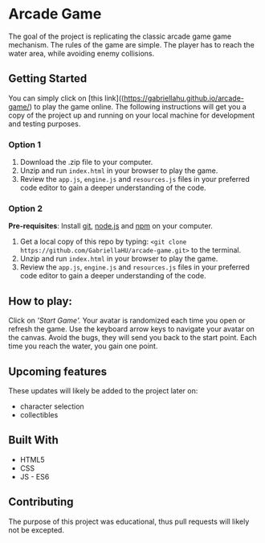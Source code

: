 # Arcade Game

The goal of the project is replicating the classic arcade game game mechanism.
The rules of the game are simple. The player has to reach the water area, while avoiding enemy collisions.

## Getting Started

You can simply click on [this link]((https://gabriellahu.github.io/arcade-game/) to play the game online.
The following instructions will get you a copy of the project up and running on your local machine for development and testing purposes.

### Option 1
1. Download the .zip file to your computer.
2. Unzip and run `index.html` in your browser to play the game.
3. Review the `app.js`, `engine.js` and `resources.js` files in your preferred code editor to gain a deeper understanding of the code.

### Option 2
**Pre-requisites**: Install [git](https://gitforwindows.org/), [node.js](https://nodejs.org/en/) and [npm](https://www.npmjs.com/) on your computer.
1. Get a local copy of this repo by typing: `<git clone https://github.com/GabriellaHU/arcade-game.git>` to the terminal.
2. Unzip and run `index.html` in your browser to play the game.
3. Review the `app.js`, `engine.js` and `resources.js` files in your preferred code editor to gain a deeper understanding of the code.

## How to play:

Click on *'Start Game'.*
Your avatar is randomized each time you open or refresh the game.
Use the keyboard arrow keys to navigate your avatar on the canvas.
Avoid the bugs, they will send you back to the start point.
Each time you reach the water, you gain one point.

## Upcoming features

These updates will likely be added to the project later on:
* character selection
* collectibles


## Built With

* HTML5
* CSS
* JS - ES6

## Contributing

The purpose of this project was educational, thus pull requests will likely not be excepted.
